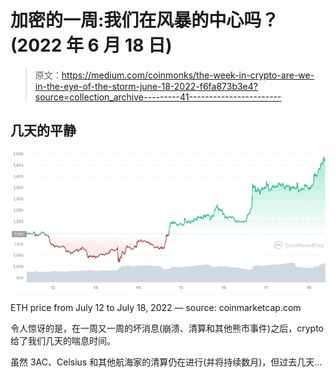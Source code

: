 # 加密的一周:我们在风暴的中心吗？(2022 年 6 月 18 日)

> 原文：<https://medium.com/coinmonks/the-week-in-crypto-are-we-in-the-eye-of-the-storm-june-18-2022-f6fa873b3e4?source=collection_archive---------41----------------------->

## 几天的平静

![](img/946e81c9388605e4032348890066c197.png)

ETH price from July 12 to July 18, 2022 — source: coinmarketcap.com

令人惊讶的是，在一周又一周的坏消息(崩溃、清算和其他熊市事件)之后，crypto 给了我们几天的喘息时间。

虽然 3AC、Celsius 和其他航海家的清算仍在进行(并将持续数月)，但过去几天…